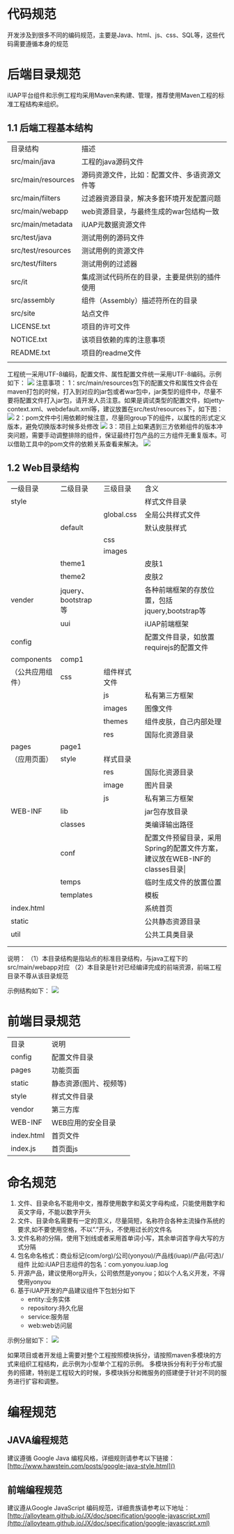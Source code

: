 
# 代码规范

开发涉及到很多不同的编码规范，主要是Java、html、js、css、SQL等，这些代码需要遵循本身的规范

# 后端目录规范

iUAP平台组件和示例工程均采用Maven来构建、管理，推荐使用Maven工程的标准工程结构来组织。

## 1.1 后端工程基本结构

<table>
   <tr>
      <td>目录结构</td>
      <td>描述</td>
   </tr>
   <tr>
      <td>src/main/java</td>
      <td>工程的java源码文件</td>
   </tr>
   <tr>
      <td>src/main/resources</td>
      <td>源码资源文件，比如：配置文件、多语资源文件等</td>
   </tr>
   <tr>
      <td>src/main/filters</td>
      <td>过滤器资源目录，解决多套环境开发配置问题</td>
   </tr>
   <tr>
      <td>src/main/webapp</td>
      <td>web资源目录，与最终生成的war包结构一致</td>
   </tr>
   <tr>
      <td>src/main/metadata</td>
      <td>iUAP元数据资源文件</td>
   </tr>
   <tr>
      <td>src/test/java</td>
      <td>测试用例的源码文件</td>
   </tr>
   <tr>
      <td>src/test/resources</td>
      <td>测试用例的资源文件</td>
   </tr>
   <tr>
      <td>src/test/filters</td>
      <td>测试用例的过滤器</td>
   </tr>
   <tr>
      <td>src/it</td>
      <td>集成测试代码所在的目录，主要是供别的插件使用</td>
   </tr>
   <tr>
      <td>src/assembly</td>
      <td>组件（Assembly）描述符所在的目录</td>
   </tr>
   <tr>
      <td>src/site</td>
      <td>站点文件</td>
   </tr>
   <tr>
      <td>LICENSE.txt</td>
      <td>项目的许可文件</td>
   </tr>
   <tr>
      <td>NOTICE.txt</td>
      <td>该项目依赖的库的注意事项</td>
   </tr>
   <tr>
      <td>README.txt</td>
      <td>项目的readme文件</td>
   </tr>
   <tr>
      <td></td>
   </tr>
</table>

工程统一采用UTF-8编码，配置文件、属性配置文件统一采用UTF-8编码。示例如下：
 ![](../image/image2.png)
注意事项：
1：src/main/resources包下的配置文件和属性文件会在maven打包的时候，打入到对应的jar包或者war包中，jar类型的组件中，尽量不要将配置文件打入jar包，请开发人员注意。如果是调试类型的配置文件，如jetty-context.xml、webdefault.xml等，建议放置在src/test/resources下，如下图：
 ![](../image/image3.png)
2：pom文件中引用依赖时候注意，尽量同group下的组件，以属性的形式定义版本，避免切换版本时候多处修改
 ![](../image/image4.png)
3：项目上如果遇到三方依赖组件的版本冲突问题，需要手动调整排除的组件，保证最终打包产品的三方组件无重复版本。可以借助工具中的pom文件的依赖关系查看来解决。
 ![](../image/image6.png)


## 1.2 Web目录结构

<table>
   <tr>
      <td>一级目录</td>
      <td>二级目录</td>
      <td>三级目录</td>
      <td>含义</td>
   </tr>
   <tr>
      <td>style</td>
      <td></td>
      <td></td>
      <td>样式文件目录</td>
   </tr>
   <tr>
      <td></td>
      <td></td>
      <td>global.css</td>
      <td>全局公共样式文件</td>
   </tr>
   <tr>
      <td></td>
      <td>default</td>
      <td></td>
      <td>默认皮肤样式</td>
   </tr>
   <tr>
      <td></td>
      <td></td>
      <td>css</td>
      <td></td>
   </tr>
   <tr>
      <td></td>
      <td></td>
      <td>images</td>
      <td></td>
   </tr>
   <tr>
      <td></td>
      <td>theme1 </td>
      <td></td>
      <td>皮肤1</td>
   </tr>
   <tr>
      <td></td>
      <td>theme2</td>
      <td></td>
      <td>皮肤2</td>
   </tr>
   <tr>
      <td>vender</td>
      <td>jquery、bootstrap等</td>
      <td></td>
      <td>各种前端框架的存放位置，包括jquery,bootstrap等</td>
   </tr>
   <tr>
      <td></td>
      <td>uui</td>
      <td></td>
      <td>iUAP前端框架</td>
   </tr>
   <tr>
      <td>config</td>
      <td></td>
      <td></td>
      <td>配置文件目录，如放置requirejs的配置文件</td>
   </tr>
   <tr>
      <td>components</td>
      <td>comp1</td>
   </tr>
   <tr>
      <td>（公共应用组件）</td>
      <td>css</td>
      <td>组件样式文件</td>
   </tr>
   <tr>
      <td></td>
      <td></td>
      <td>js</td>
      <td>私有第三方框架</td>
   </tr>
   <tr>
      <td></td>
      <td></td>
      <td>images</td>
      <td>图像文件</td>
   </tr>
   <tr>
      <td></td>
      <td></td>
      <td>themes</td>
      <td>组件皮肤，自己内部处理</td>
   </tr>
   <tr>
      <td></td>
      <td></td>
      <td>res</td>
      <td>国际化资源目录</td>
   </tr>
   <tr>
      <td>pages</td>
      <td>page1</td>
   </tr>
   <tr>
      <td>（应用页面）</td>
      <td>style</td>
      <td>样式目录</td>
   </tr>
   <tr>
      <td></td>
      <td></td>
      <td>res</td>
      <td>国际化资源目录</td>
   </tr>
   <tr>
      <td></td>
      <td></td>
      <td>image</td>
      <td>图片目录</td>
   </tr>
   <tr>
      <td></td>
      <td></td>
      <td>js</td>
      <td>私有第三方框架</td>
   </tr>
   <tr>
      <td>WEB-INF</td>
      <td>lib</td>
      <td></td>
      <td>jar包存放目录</td>
   </tr>
   <tr>
      <td></td>
      <td>classes</td>
      <td></td>
      <td>类编译输出路径</td>
   </tr>
   <tr>
      <td></td>
      <td>conf</td>
      <td></td>
      <td>配置文件预留目录，采用Spring的配置文件方案，建议放在WEB-INF的classes目录|</td>
   </tr>
   <tr>
      <td></td>
      <td>temps</td>
      <td></td>
      <td>临时生成文件的放置位置</td>
   </tr>
   <tr>
      <td></td>
      <td>templates</td>
      <td></td>
      <td>模板</td>
   </tr>
   <tr>
      <td>index.html</td>
      <td></td>
      <td></td>
      <td>系统首页</td>
   </tr>
   <tr>
      <td>static</td>
      <td></td>
      <td></td>
      <td>公共静态资源目录</td>
   </tr>
   <tr>
      <td>util</td>
      <td></td>
      <td></td>
      <td>公共工具类目录</td>
   </tr>
   <tr>
      <td></td>
   </tr>
   <tr>
      <td></td>
   </tr>
</table>

说明：
（1）本目录结构是指站点的标准目录结构，与java工程下的src/main/webapp对应
（2）本目录是针对已经编译完成的前端资源，前端工程目录不尊从该目录规范

示例结构如下：
 ![](../image/image7.png)

# 前端目录规范

<table>
   <tr>
      <td>目录</td>
      <td>说明</td>
   </tr>
   <tr>
      <td>config</td>
      <td>配置文件目录</td>
   </tr>
   <tr>
      <td>pages</td>
      <td>功能页面</td>
   </tr>
   <tr>
      <td>static</td>
      <td>静态资源(图片、视频等)</td>
   </tr>
   <tr>
      <td>style</td>
      <td>样式文件目录</td>
   </tr>
   <tr>
      <td>vendor</td>
      <td>第三方库</td>
   </tr>
   <tr>
      <td>WEB-INF</td>
      <td>WEB应用的安全目录</td>
   </tr>
   <tr>
      <td>index.html</td>
      <td>首页文件</td>
   </tr>
   <tr>
      <td>index.js</td>
      <td>首页面js</td>
   </tr>
</table>

# 命名规范

1.  文件、目录命名不能用中文，推荐使用数字和英文字母构成，只能使用数字和英文字母，不能以数字开头
2.  文件、目录命名需要有一定的意义，尽量简短，名称符合各种主流操作系统的要求,如不要使用空格，不以”.”开头，不使用过长的文件名
3.  文件名称的分隔，使用下划线或者采用首单词小写，其余单词首字母大写的方式分隔
4.  包名命名格式：商业标记(com/org)/公司(yonyou)/产品线(iuap)/产品(可选)/组件 比如:iUAP日志组件的包名：com.yonyou.iuap.log
5.  开源产品，建议使用org开头，公司依然是yonyou；如以个人名义开发，不得使用yonyou
6.  基于iUAP开发的产品建议组件下包划分如下
    * entity:业务实体
    * repository:持久化层
    * service:服务层
    * web:web访问层

示例分层如下：
 ![](../image/image7.png)
 
如果项目或者开发组上需要对整个工程按照模块拆分，请按照maven多模块的方式来组织工程结构，此示例为小型单个工程的示例。
多模块拆分有利于分布式服务的搭建，特别是工程较大的时候，多模块拆分和微服务的搭建便于针对不同的服务进行扩容和调整。

# 编程规范


## JAVA编程规范


建议遵循 Google Java 编程风格，详细规则请参考以下链接：
[http://www.hawstein.com/posts/google-java-style.html]()


## 前端编程规范


建议遵从Google JavaScript 编码规范，详细贵族请参考以下地址：
[http://alloyteam.github.io/JX/doc/specification/google-javascript.xml](http://alloyteam.github.io/JX/doc/specification/google-javascript.xml)


